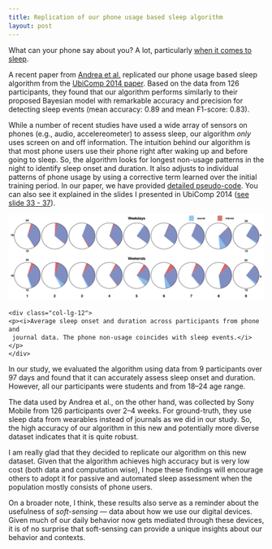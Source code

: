 ```yaml
---
title: Replication of our phone usage based sleep algorithm
layout: post
---
```


What can your phone say about you? A lot, particularly
[when it comes to sleep](/projects/cr-distruption-phone-sensing.html).

A recent paper from [Andrea et al.][andrea-arxiv] replicated our phone usage based
sleep algorithm from the [UbiComp 2014 paper][ubicomp-2014].  Based on the
data from 126 participants, they found that our algorithm performs similarly
to their proposed Bayesian model with remarkable accuracy and precision for
detecting sleep events (mean accuracy: 0.89 and mean F1-score: 0.83).


While a number of recent studies have used a wide array of sensors on phones
(e.g., audio, accelereometer) to assess sleep, our algorithm _only_ uses
screen on and off information. The intuition behind our algorithm is that
most phone users use their phone right after waking up and
before going to sleep. So, the algorithm looks for
longest non-usage patterns in the night to identify sleep onset and duration.
It also adjusts to individual patterns of phone usage by using a corrective
term learned over the initial training period. In our paper, we have provided
[detailed pseudo-code][ubicomp-2014]. You can also see it explained in the
slides I presented in UbiComp 2014 ([see slide 33 - 37][ubicomp-presentation]).

<div class="row">
    <div class="col-lg-12">
    <img src="/files/images/blog/ubicomp-2014-sleep.png"
     alt="Average sleep onset and duration across participants from phone and
     journal data. The phone non-usage coincides with sleep events.">
    </div>

    <div class="col-lg-12">
    <p><i>Average sleep onset and duration across participants from phone and
     journal data. The phone non-usage coincides with sleep events.</i></p>
    </div>

</div>



In our study, we evaluated the algorithm using data from 9 participants over
97 days and found that it can accurately assess sleep onset and duration.
However, all our participants were students and from 18–24 age range.

The data used by Andrea et al., on the other hand, was collected by Sony
Mobile from 126 participants over 2–4 weeks. For ground-truth, they use
sleep data from wearables instead of journals as we did in our study.
So, the high accuracy of our algorithm in this new and potentially more
diverse dataset indicates that it is quite robust.

I am really glad that they decided to replicate our algorithm on this new
dataset. Given that the algorithm achieves high accuracy but is very low cost
(both data and computation wise), I hope these findings will encourage others
to adopt it for passive and automated sleep assessment when the population
mostly consists of phone users.

On a broader note, I think, these results also serve as a reminder about the
usefulness of _soft-sensing_ — data about how we use our digital devices. Given
much of our daily behavior now gets mediated through these devices, it is of
no surprise that soft-sensing can provide a unique insights about our
behavior and contexts.


[ubicomp-2014]: http://pac.cs.cornell.edu/pubs/clockwise-ubicomp-2014.pdf
[andrea-arxiv]: https://arxiv.org/pdf/1608.06108v1.pdf
[ubicomp-presentation]: https://dl.dropboxusercontent.com/u/6286713/permlinks/talk-ubicomp-2014.pdf



